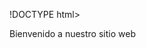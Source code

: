 !DOCTYPE html>
<html lang="en">
<head>
    <meta charset="UTF-8" />
    <meta http-equiv="X-UA-Compatible" content="IE=edge" />
    <meta name="viewport" content="width=device-width, initial-scale=1.0" />
    <title>Bienvenido/a</title>
    </head>
  <body>
    <footer>
    <p>Bienvenido a nuestro sitio web</p>
    </footer>
  </body>
</html>